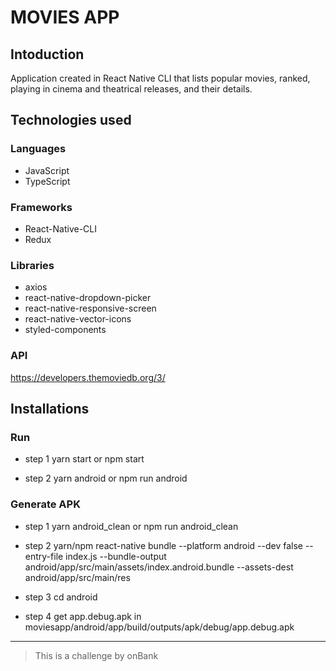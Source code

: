 # MOVIES APP

## Intoduction

Application created in React Native CLI that lists popular movies, ranked, playing in cinema and theatrical releases, and their details.

## Technologies used

### Languages

- JavaScript
- TypeScript

### Frameworks

- React-Native-CLI
- Redux

### Libraries

- axios
- react-native-dropdown-picker
- react-native-responsive-screen
- react-native-vector-icons
- styled-components

### API

https://developers.themoviedb.org/3/


## Installations

### Run
- step 1
  yarn start or npm start
  
- step 2
  yarn android or npm run android

### Generate APK

- step 1
yarn android_clean or npm run android_clean

- step 2
yarn/npm react-native bundle --platform android --dev false --entry-file index.js --bundle-output android/app/src/main/assets/index.android.bundle --assets-dest android/app/src/main/res

- step 3
cd android

- step 4
get app.debug.apk in moviesapp/android/app/build/outputs/apk/debug/app.debug.apk



----------

> This is a challenge by onBank
